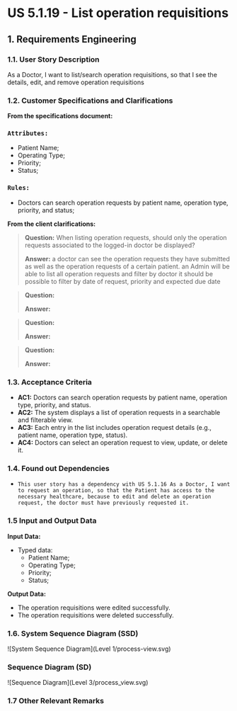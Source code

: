 # US 5.1.19 - List operation requisitions


## 1. Requirements Engineering

### 1.1. User Story Description

As a Doctor, I want to list/search operation requisitions, so that I see the details, edit, and remove operation requisitions

### 1.2. Customer Specifications and Clarifications 

**From the specifications document:**

### `Attributes:`

  * Patient Name;
  * Operating Type;
  * Priority;
  * Status;

### `Rules:`

  * Doctors can search operation requests by patient name, operation type, priority, and status;

**From the client clarifications:**

> **Question:** When listing operation requests, should only the operation requests associated to the logged-in doctor be displayed? 
> 
> **Answer:** a doctor can see the operation requests they have submitted as well as the operation requests of a certain patient. an Admin will be able to list all operation requests and filter by doctor it should be possible to filter by date of request, priority and expected due date

> **Question:**
>
> **Answer:**

> **Question:**
>
> **Answer:**

> **Question:**
>
> **Answer:**


### 1.3. Acceptance Criteria

* **AC1:** Doctors can search operation requests by patient name, operation type, priority, and status.
* **AC2:** The system displays a list of operation requests in a searchable and filterable view.
* **AC3:** Each entry in the list includes operation request details (e.g., patient name, operation type, status).
* **AC4:** Doctors can select an operation request to view, update, or delete it.


### 1.4. Found out Dependencies

* `This user story has a dependency with US 5.1.16 As a Doctor, I want to request an operation, so that the Patient has access to the
  necessary healthcare, because to edit and delete an operation request, the doctor must have previously requested it.`

### 1.5 Input and Output Data

**Input Data:**

* Typed data:
  * Patient Name;
  * Operating Type;
  * Priority;
  * Status;

**Output Data:**

* The operation requisitions were edited successfully.
* The operation requisitions were deleted successfully.


### 1.6. System Sequence Diagram (SSD)

![System Sequence Diagram](Level 1/process-view.svg)

### Sequence Diagram (SD)

![Sequence Diagram](Level 3/process_view.svg)


### 1.7 Other Relevant Remarks

